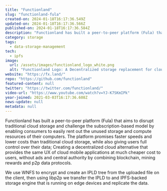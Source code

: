 ```yaml
---
title: "Functionland"
slug: "functionland-fula"
created-on: 2024-01-18T16:17:36.549Z
updated-on: 2024-01-18T16:17:36.566Z
published-on: 2024-01-18T16:17:36.584Z
description: "Functionland has built a peer-to-peer platform (Fula) that aims to disrupt traditional cloud storage."
category: storage
tags:
  - data-storage-management
tech:
  - ipfs
image:
  url: /assets/images/functionland_logo_white.png
  alt: "Functionland Logo: A Decentralized storage replacement for cloud"
website: "https://fx.land/"
repo: "https://github.com/functionland"
featured-content: null
twitter: "https://twitter.com/functionland/"
video-url: "https://www.youtube.com/watch?v=YJ-K7SKmIPk"
year-joined: 2021-03-03T16:17:36.608Z
news-update: null
metadata: null
---
```


Functionland has built a peer-to-peer platform (Fula) that aims to disrupt traditional cloud storage and challenge the subscription-based model by enabling consumers to easily rent out the unused storage and compute resources of their computers. The platform promises faster speeds and lower costs than traditional cloud storage, while also giving users full control over their data; Creating a decentralized cloud alternative that provides the same UX of cloud mobile applications at much cheaper cost to users, without ads and central authority by combining blockchain, mining rewards and p2p data protocols.

We use WNFS to encrypt and create an IPLD tree from the uploaded file on the client, then using libp2p we transfer the IPLD to and IPFS-backed storage engine that is running on edge devices and replicate the data.
